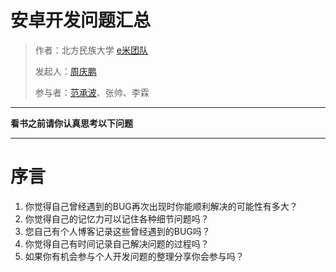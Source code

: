 # 安卓开发问题汇总


> 作者：北方民族大学 [e米团队](https://www.gitbook.com/@emiteam)
> 
> 发起人：[周庆鹏](https://github.com/lovelvyan)
> 
> 参与者：[范承波](https://www.gitbook.com/@liulangdeyu/)、张帅、李霖



---


**看书之前请你认真思考以下问题**


---


# 序言

1. 你觉得自己曾经遇到的BUG再次出现时你能顺利解决的可能性有多大？
2. 你觉得自己的记忆力可以记住各种细节问题吗？
3. 您自己有个人博客记录这些曾经遇到的BUG吗？
4. 你觉得自己有时间记录自己解决问题的过程吗？
5. 如果你有机会参与个人开发问题的整理分享你会参与吗？



